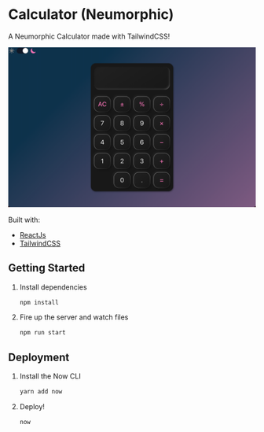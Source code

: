 # Calculator (Neumorphic)

A Neumorphic Calculator made with TailwindCSS!

![demo](https://raw.githubusercontent.com/rahulkasana/calculator/main/static/DarkMode.png)

Built with:

- [ReactJs](https://reactjs.org/)
- [TailwindCSS](https://tailwindcss.com/)

## Getting Started

1. Install dependencies

   ```bash
   npm install
   ```

2. Fire up the server and watch files

   ```bash
   npm run start
   ```

## Deployment

1. Install the Now CLI

   ```bash
   yarn add now
   ```

2. Deploy!

   ```bash
   now
   ```
